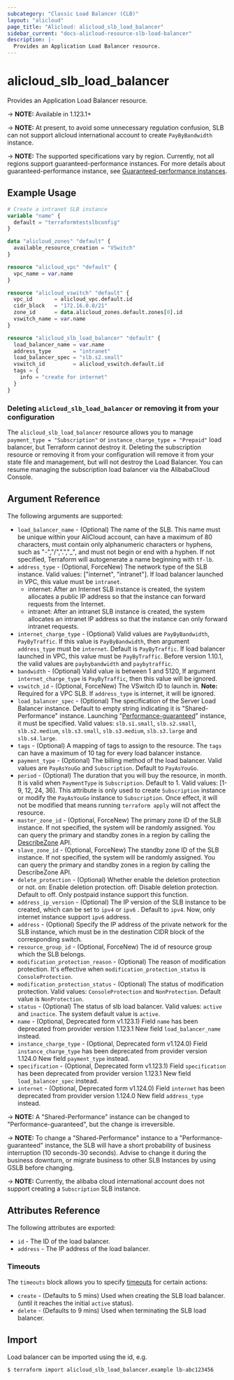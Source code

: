 ```yaml
---
subcategory: "Classic Load Balancer (CLB)"
layout: "alicloud"
page_title: "Alicloud: alicloud_slb_load_balancer"
sidebar_current: "docs-alicloud-resource-slb-load-balancer"
description: |-
  Provides an Application Load Balancer resource.
---
```


# alicloud\_slb\_load\_balancer

Provides an Application Load Balancer resource.

-> **NOTE:** Available in 1.123.1+

-> **NOTE:** At present, to avoid some unnecessary regulation confusion, SLB can not support alicloud international account to create `PayByBandwidth` instance.

-> **NOTE:** The supported specifications vary by region. Currently, not all regions support guaranteed-performance instances.
For more details about guaranteed-performance instance, see [Guaranteed-performance instances](https://www.alibabacloud.com/help/doc-detail/27657.htm).

## Example Usage

```terraform
# Create a intranet SLB instance
variable "name" {
  default = "terraformtestslbconfig"
}

data "alicloud_zones" "default" {
  available_resource_creation = "VSwitch"
}

resource "alicloud_vpc" "default" {
  vpc_name = var.name
}

resource "alicloud_vswitch" "default" {
  vpc_id       = alicloud_vpc.default.id
  cidr_block   = "172.16.0.0/21"
  zone_id      = data.alicloud_zones.default.zones[0].id
  vswitch_name = var.name
}

resource "alicloud_slb_load_balancer" "default" {
  load_balancer_name = var.name
  address_type       = "intranet"
  load_balancer_spec = "slb.s2.small"
  vswitch_id         = alicloud_vswitch.default.id
  tags = {
    info = "create for internet"
  }
}
```

### Deleting `alicloud_slb_load_balancer` or removing it from your configuration

The `alicloud_slb_load_balancer` resource allows you to manage `payment_type = "Subscription"` or `instance_charge_type = "Prepaid"` load balancer, but Terraform cannot destroy it.
Deleting the subscription resource or removing it from your configuration will remove it from your state file and management, but will not destroy the Load Balancer.
You can resume managing the subscription load balancer via the AlibabaCloud Console.

## Argument Reference

The following arguments are supported:

* `load_balancer_name` - (Optional) The name of the SLB. This name must be unique within your AliCloud account, can have a maximum of 80 characters,
must contain only alphanumeric characters or hyphens, such as "-","/",".","_", and must not begin or end with a hyphen. If not specified,
Terraform will autogenerate a name beginning with `tf-lb`.
* `address_type` - (Optional, ForceNew) The network type of the SLB instance. Valid values: ["internet", "intranet"]. If load balancer launched in VPC, this value must be `intranet`.
    - internet: After an Internet SLB instance is created, the system allocates a public IP address so that the instance can forward requests from the Internet.
    - intranet: After an intranet SLB instance is created, the system allocates an intranet IP address so that the instance can only forward intranet requests.
* `internet_charge_type` - (Optional) Valid values are `PayByBandwidth`, `PayByTraffic`. If this value is `PayByBandwidth`, then argument `address_type` must be `internet`. Default is `PayByTraffic`. If load balancer launched in VPC, this value must be `PayByTraffic`. Before version 1.10.1, the valid values are `paybybandwidth` and `paybytraffic`.
* `bandwidth` - (Optional) Valid value is between 1 and 5120, If argument `internet_charge_type` is `PayByTraffic`, then this value will be ignored.
* `vswitch_id` - (Optional, ForceNew) The VSwitch ID to launch in. **Note:** Required for a VPC SLB. If `address_type` is internet, it will be ignored.
* `load_balancer_spec` - (Optional) The specification of the Server Load Balancer instance. Default to empty string indicating it is "Shared-Performance" instance.
 Launching "[Performance-guaranteed](https://www.alibabacloud.com/help/doc-detail/27657.htm)" instance, it must be specified. Valid values: `slb.s1.small`, `slb.s2.small`, `slb.s2.medium`,
 `slb.s3.small`, `slb.s3.medium`, `slb.s3.large` and `slb.s4.large`.
* `tags` - (Optional) A mapping of tags to assign to the resource. The `tags` can have a maximum of 10 tag for every load balancer instance.
* `payment_type` - (Optional) The billing method of the load balancer. Valid values are `PayAsYouGo` and `Subscription`. Default to `PayAsYouGo`.
* `period` - (Optional) The duration that you will buy the resource, in month. It is valid when `PaymentType` is `Subscription`. Default to 1. Valid values: [1-9, 12, 24, 36]. This attribute is only used to create `Subscription` instance or modify the `PayAsYouGo` instance to `Subscription`. Once effect, it will not be modified that means running `terraform apply` will not affect the resource.
* `master_zone_id` - (Optional, ForceNew) The primary zone ID of the SLB instance. If not specified, the system will be randomly assigned. You can query the primary and standby zones in a region by calling the [DescribeZone](https://help.aliyun.com/document_detail/27585.htm) API.
* `slave_zone_id` - (Optional, ForceNew) The standby zone ID of the SLB instance. If not specified, the system will be randomly assigned. You can query the primary and standby zones in a region by calling the DescribeZone API.
* `delete_protection` - (Optional) Whether enable the deletion protection or not. on: Enable deletion protection. off: Disable deletion protection. Default to off. Only postpaid instance support this function.   
* `address_ip_version` - (Optional) The IP version of the SLB instance to be created, which can be set to `ipv4` or `ipv6` . Default to `ipv4`. Now, only internet instance support `ipv6` address.
* `address` - (Optional) Specify the IP address of the private network for the SLB instance, which must be in the destination CIDR block of the corresponding switch.
* `resource_group_id` - (Optional, ForceNew) The id of resource group which the SLB belongs.
* `modification_protection_reason` - (Optional) The reason of modification protection. It's effective when `modification_protection_status` is `ConsoleProtection`.
* `modification_protection_status` - (Optional) The status of modification protection. Valid values: `ConsoleProtection` and `NonProtection`. Default value is `NonProtection`.
* `status` - (Optional) The status of slb load balancer. Valid values: `active` and `inactice`. The system default value is `active`.
* `name` - (Optional, Deprecated form v1.123.1) Field `name` has been deprecated from provider version 1.123.1 New field `load_balancer_name` instead.
* `instance_charge_type` - (Optional, Deprecated form v1.124.0) Field `instance_charge_type` has been deprecated from provider version 1.124.0 New field `payment_type` instead.
* `specification` - (Optional, Deprecated form v1.123.1) Field `specification` has been deprecated from provider version 1.123.1 New field `load_balancer_spec` instead.
* `internet` - (Optional, Deprecated form v1.124.0) Field `internet` has been deprecated from provider version 1.124.0 New field `address_type` instead.

-> **NOTE:** A "Shared-Performance" instance can be changed to "Performance-guaranteed", but the change is irreversible.

-> **NOTE:** To change a "Shared-Performance" instance to a "Performance-guaranteed" instance, the SLB will have a short probability of business interruption (10 seconds-30 seconds). Advise to change it during the business downturn, or migrate business to other SLB Instances by using GSLB before changing.

-> **NOTE:** Currently, the alibaba cloud international account does not support creating a `Subscription` SLB instance.

## Attributes Reference

The following attributes are exported:

* `id` - The ID of the load balancer.
* `address` - The IP address of the load balancer.

### Timeouts

The `timeouts` block allows you to specify [timeouts](https://www.terraform.io/docs/configuration-0-11/resources.html#timeouts) for certain actions:

* `create` - (Defaults to 5 mins) Used when creating the SLB load balancer.(until it reaches the initial `active` status). 
* `delete` - (Defaults to 9 mins) Used when terminating the SLB load balancer.

## Import

Load balancer can be imported using the id, e.g.

```
$ terraform import alicloud_slb_load_balancer.example lb-abc123456
```
